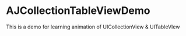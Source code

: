 AJCollectionTableViewDemo
=========================

This is a demo for learning animation of UICollectionView &amp; UITableVIew
